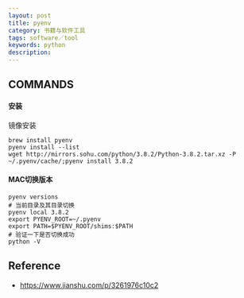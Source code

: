 ```yaml
---
layout: post
title: pyenv
category: 书籍与软件工具
tags: software／tool
keywords: python
description: 
---
```


## COMMANDS

#### 安装

镜像安装
```
brew install pyenv
pyenv install --list
wget http://mirrors.sohu.com/python/3.8.2/Python-3.8.2.tar.xz -P ~/.pyenv/cache/;pyenv install 3.8.2
```

#### MAC切换版本
```
pyenv versions
# 当前目录及其目录切换
pyenv local 3.8.2
export PYENV_ROOT=~/.pyenv
export PATH=$PYENV_ROOT/shims:$PATH
# 验证一下是否切换成功
python -V
```

## Reference

* <https://www.jianshu.com/p/3261976c10c2>